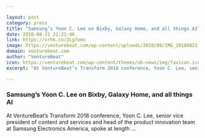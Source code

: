 ```yaml
---

layout: post
category: press
title: "Samsung’s Yoon C. Lee on Bixby, Galaxy Home, and all things AI"
date: 2018-08-21 21:21:46
link: https://vrhk.co/2Lg7omo
image: https://venturebeat.com/wp-content/uploads/2018/08/IMG_20180821_131127.jpg?fit=4032%2C3024&strip=all
domain: venturebeat.com
author: "VentureBeat"
icon: https://venturebeat.com/wp-content/themes/vb-news/img/favicon.ico
excerpt: "At VentureBeat’s Transform 2018 conference, Yoon C. Lee, senior vice president of content and services and head of the product innovation team at Samsung Electronics America, spoke at length …"

---
```


### Samsung’s Yoon C. Lee on Bixby, Galaxy Home, and all things AI

At VentureBeat’s Transform 2018 conference, Yoon C. Lee, senior vice president of content and services and head of the product innovation team at Samsung Electronics America, spoke at length …